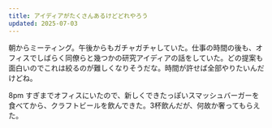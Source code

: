 ```yaml
---
title: アイディアがたくさんあるけどどれやろう
updated: 2025-07-03
---
```



朝からミーティング。午後からもガチャガチャしていた。仕事の時間の後も、オフィスでしばらく同僚らと幾つかの研究アイディアの話をしていた。どの提案も面白いのでこれは絞るのが難しくなりそうだな。時間が許せば全部やりたいんだけどね。

8pm すぎまでオフィスにいたので、新しくできたっぽいスマッシュバーガーを食べてから、クラフトビールを飲んできた。3杯飲んだが、何故か奢ってもらえた。